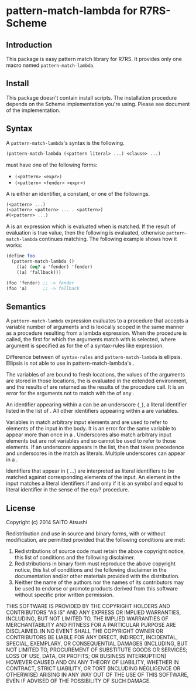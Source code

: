 # pattern-match-lambda for R7RS-Scheme

## Introduction

This package is easy pattern match library for R7RS.
It provides only one macro named `pattern-match-lambda`.

## Install

This package doesn't contain install scripts.
The installation procedure depends on the Scheme implementation you're using.
Please see document of the implementation.

## Syntax
A `pattern-match-lambda`'s syntax is the following.

```scheme
(pattern-match-lambda (<pattern literal> ...) <clause> ...)
```

<clause> must have one of the following forms:

- ```(<pattern> <expr>)```
- ```(<pattern> <fender> <expr>)```

A <pattern> is either an identifier, a constant, or one of the followings.

```scheme
(<pattern> ...)
(<pattern> <pattern> ... . <pattern>)
#(<pattern> ...)
```

A <fender> is an expression which is evaluated when <pattern> is matched.
If the result of evaluation is true value, then the following <expr> is
evaluated, otherwise `pattern-match-lambda` continues matching. The following
example shows how it works:

```scheme
(define foo
  (pattern-match-lambda ()
    ((a) (eq? a 'fender) 'fender)
    ((a) 'fallback)))

(foo 'fender) ;; -> fender
(foo 'a)      ;; -> fallback
```

## Semantics

A `pattern-match-lambda` expression evaluates to a procedure that accepts a
variable number of arguments and is lexically scoped in the same manner as 
a procedure resulting from a lambda expression. When the procedure is called,
the first <clause> for which the arguments match with <pattern> is selected, 
where argument is specified as for the <pattern> of a syntax-rules like 
expression.

Difference between <pattern> of `syntax-rules` and `pattern-match-lambda` is 
ellipsis. Ellipsis is not able to use in pattern-match-lambda's <pattern>.

The variables of <pattern> are bound to fresh locations, the values of the 
arguments are stored in those locations, the <body> is evaluated in the 
extended environment, and the results of <body> are returned as the results 
of the procedure call. It is an error for the arguments not to match with 
the <pattern> of any <clause>.

An identifier appearing within a <pattern> can be an underscore (`_`), a 
literal identifier listed in the list of <pattern-literal>. All other 
identifiers appearing within a <pattern> are variables.

Variables in <pattern> match arbitrary input elements and are used to refer 
to elements of the input in the body. It is an error for the same variable 
to appear more than once in a <pattern>. Underscores also match arbitrary 
input elements but are not variables and so cannot be used to refer to those 
elements. If an underscore appears in the <pattern literal> list, then that 
takes precedence and underscores in the <pattern> match as literals. Multiple 
underscores can appear in a <pattern>.

Identifiers that appear in (<pattern literal> ...) are interpreted as literal 
identifiers to be matched against corresponding elements of the input. An 
element in the input matches a literal identifiers if and only if it is an 
symbol and equal to literal identifier in the sense of the eqv? procedure.

## License

Copyright (c) 2014 SAITO Atsushi

Redistribution and use in source and binary forms, with or without 
modification, are permitted provided that the following conditions are met:

1. Redistributions of source code must retain the above copyright notice, 
   this list of conditions and the following disclaimer.
2. Redistributions in binary form must reproduce the above copyright notice, 
   this list of conditions and the following disclaimer in the documentation 
   and/or other materials provided with the distribution.
3. Neither the name of the authors nor the names of its contributors may be 
   used to endorse or promote products derived from this software without 
   specific prior written permission.

THIS SOFTWARE IS PROVIDED BY THE COPYRIGHT HOLDERS AND CONTRIBUTORS "AS IS" 
AND ANY EXPRESS OR IMPLIED WARRANTIES, INCLUDING, BUT NOT LIMITED TO, THE 
IMPLIED WARRANTIES OF MERCHANTABILITY AND FITNESS FOR A PARTICULAR PURPOSE 
ARE DISCLAIMED.
IN NO EVENT SHALL THE COPYRIGHT OWNER OR CONTRIBUTORS BE LIABLE FOR ANY 
DIRECT, INDIRECT, INCIDENTAL, SPECIAL, EXEMPLARY, OR CONSEQUENTIAL DAMAGES 
(INCLUDING, BUT NOT LIMITED TO, PROCUREMENT OF SUBSTITUTE GOODS OR SERVICES; 
LOSS OF USE, DATA, OR PROFITS; OR BUSINESS INTERRUPTION) HOWEVER CAUSED AND 
ON ANY THEORY OF LIABILITY, WHETHER IN CONTRACT, STRICT LIABILITY, OR TORT 
(INCLUDING NEGLIGENCE OR OTHERWISE) ARISING IN ANY WAY OUT OF THE USE OF 
THIS SOFTWARE, EVEN IF ADVISED OF THE POSSIBILITY OF SUCH DAMAGE.

